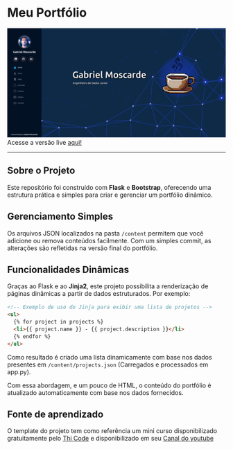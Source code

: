 # Meu Portfólio
![Screenshot 1](/screenshots/header.png)
Acesse a versão live [aqui!](https://web-production-efab.up.railway.app/)

---

## Sobre o Projeto

Este repositório foi construído com **Flask** e **Bootstrap**, oferecendo uma estrutura prática e simples para criar e gerenciar um portfólio dinâmico.

## Gerenciamento Simples

Os arquivos JSON localizados na pasta `/content` permitem que você adicione ou remova conteúdos facilmente. Com um simples commit, as alterações são refletidas na versão final do portfólio.

## Funcionalidades Dinâmicas

Graças ao Flask e ao **Jinja2**, este projeto possibilita a renderização de páginas dinâmicas a partir de dados estruturados. Por exemplo:

```html
<!-- Exemplo de uso do Jinja para exibir uma lista de projetos -->
<ul>
  {% for project in projects %}
  <li>{{ project.name }} - {{ project.description }}</li>
  {% endfor %}
</ul>
```
Como resultado é criado uma lista dinamicamente com base nos dados presentes em `/content/projects.json` (Carregados e processados em app.py).

Com essa abordagem, e um pouco de HTML, o conteúdo do portfólio é atualizado automaticamente com base nos dados fornecidos.

## Fonte de aprendizado
O template do projeto tem como referência um mini curso disponibilizado gratuitamente pelo [Thi Code](https://www.thicode.com.br/) e disponibilizado em seu [Canal do youtube](https://www.youtube.com/@thi_code)

